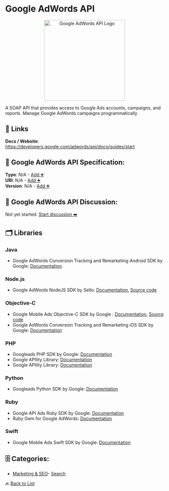 # Google AdWords API
<p align="center">
    <img width="256" src="https://raw.githubusercontent.com/apis-list/apis-list/main/apis/google-adwords-api/logo_256x256.png" alt="Google AdWords API Logo"/>
</p>
A SOAP API that provides access to Google Ads accounts, campaigns, and reports. Manage Google AdWords campaigns programmatically

##  🔗 Links
**Docs / Website**: https://developers.google.com/adwords/api/docs/guides/start

## 🧬 Google AdWords API Specification:
**Type**: N/A - [Add ➕](https://github.com/apis-list/apis-list/edit/main/apis.yaml#L8249)  
**URI**: N/A - [Add ➕](https://github.com/apis-list/apis-list/edit/main/apis.yaml#L8249)  
**Version**: N/A - [Add ➕](https://github.com/apis-list/apis-list/edit/main/apis.yaml#L8249)

## 💬 Google AdWords API Discussion:
Not yet started. [Start discussion ➡️](https://github.com/apis-list/apis-list/discussions/new)

## 🗂️ Libraries
### Java
- Google AdWords Conversion Tracking and Remarketing Android SDK by Google: [Documentation](https://developers.google.com/app-conversion-tracking/android/)
### Node.js
- Google AdWords NodeJS SDK by Sello: [Documentation](https://www.npmjs.com/package/@sellorex/adwords-api-vu), [Source code](https://github.com/sello-rex/adwords-api)
### Objective-C
- Google Mobile Ads Objective-C SDK by Google : [Documentation](https://developers.google.com/admob/ios/download), [Source code](https://github.com/googleads/googleads-mobile-ios-examples/tree/master/Objective-C)
- Google AdWords Conversion Tracking and Remarketing iOS SDK by Google: [Documentation](https://developers.google.com/app-conversion-tracking/ios/)
### PHP
- Googleads PHP SDK by Google: [Documentation](https://github.com/googleads/googleads-php-lib)
- Google APIlity Library: [Documentation]()
- Google APIlity Library: [Documentation]()
### Python
- Googleads Python SDK by Google: [Documentation](https://github.com/googleads/googleads-python-lib)
### Ruby
- Google API Ads Ruby SDK by Google: [Documentation](https://github.com/googleads/google-api-ads-ruby)
- Ruby Gem for Google AdWords: [Documentation](http://code.google.com/p/google-api-adwords-ruby/)
### Swift
- Google Mobile Ads Swift SDK by Google: [Documentation](https://github.com/googleads/googleads-mobile-ios-examples/tree/master/Swift)


## 🗄️ Categories:
- [Marketing & SEO](https://github.com/apis-list/apis-list#marketing--seo-)- [Search](https://github.com/apis-list/apis-list#search-)

🔙  [Back to List](https://github.com/apis-list/apis-list)
